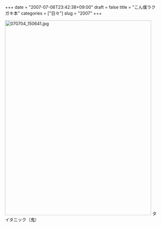 +++
date = "2007-07-06T23:42:38+09:00"
draft = false
title = "こん僕ラクガキ本"
categories = ["日々"]
slug = "2007"
+++

<img alt="070704_150641.jpg" class="pict" height="640" src="http://ieiriblog.img.jugem.jp/20070706_329882.jpg" width="480" />
タイタニック（鬼）
